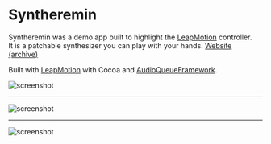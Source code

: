 # Syntheremin

Syntheremin was a demo app built to highlight the [LeapMotion](https://www.leapmotion.com) controller.  
It is a patchable synthesizer you can play with your hands. [Website (archive)](https://web.archive.org/web/20160111181657/http://syntheremin.com/)

Built with [LeapMotion](https://www.leapmotion.com) with Cocoa and [AudioQueueFramework](https://developer.apple.com/library/mac/documentation/MusicAudio/Conceptual/AudioQueueProgrammingGuide/AboutAudioQueues/AboutAudioQueues.html#//apple_ref/doc/uid/TP40005343-CH5-SW1).

![screenshot](/../main/screenshots/syntheremin-screenshot2.png?raw=true)

---

![screenshot](/../main/screenshots/syntheremin-screenshot1.png?raw=true)

---

![screenshot](/../main/screenshots/syntheremin-screenshot3.png?raw=true)
